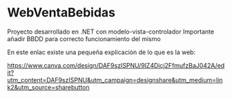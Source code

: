 # WebVentaBebidas
Proyecto desarrollado en .NET con modelo-vista-controlador
Importante añadir BBDD para correcto funcionamiento del mismo

En este enlac existe una pequeña explicación de lo que es la web: 

https://www.canva.com/design/DAF9szISPNU/9lZ4Dicj2FfmufzBaJ042A/edit?utm_content=DAF9szISPNU&utm_campaign=designshare&utm_medium=link2&utm_source=sharebutton
